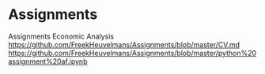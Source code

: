 # Assignments
Assignments Economic Analysis
https://github.com/FreekHeuvelmans/Assignments/blob/master/CV.md
https://github.com/FreekHeuvelmans/Assignments/blob/master/python%20assignment%20af.ipynb
